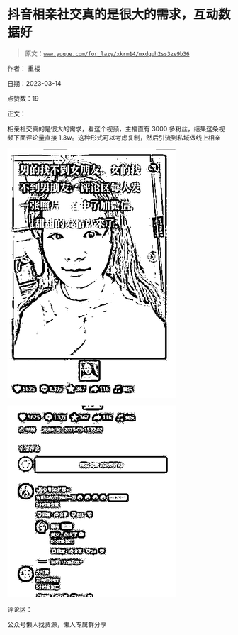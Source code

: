# 抖音相亲社交真的是很大的需求，互动数据好

> 原文：[`www.yuque.com/for_lazy/xkrm14/mxdquh2ss3ze9b36`](https://www.yuque.com/for_lazy/xkrm14/mxdquh2ss3ze9b36)



作者： 重楼



日期：2023-03-14



点赞数：19



正文：



相亲社交真的是很大的需求，看这个视频，主播直有 3000 多粉丝，结果这条视频下面评论量直接 1.3w。这种形式可以考虑复制，然后引流到私域做线上相亲



![](img/b9c3db07cff12043aadd17a98920c489.png)  

![](img/5d5e23361ec6e12ea633d9d8ee15a9e4.png)  

评论区：



公众号懒人找资源，懒人专属群分享

</ne-p></ne-p>